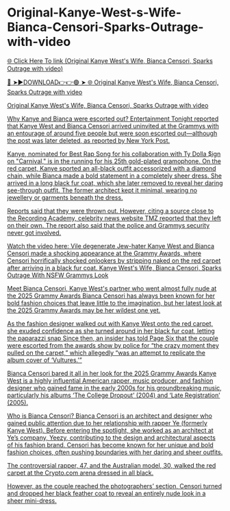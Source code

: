 # Original-Kanye-West-s-Wife-Bianca-Censori-Sparks-Outrage-with-video

<a href="https://jovlex.cfd/fghjikd"> 🌐 Click Here To link (Original Kanye West's Wife, Bianca Censori, Sparks Outrage with video)

🔴 ➤►DOWNLOAD👉👉🟢 ➤  <a href="https://jovlex.cfd/fghjikd"> 🌐 Original Kanye West's Wife, Bianca Censori, Sparks Outrage with video


Original Kanye West's Wife, Bianca Censori, Sparks Outrage with video

Why Kanye and Bianca were escorted out?
Entertainment Tonight reported that Kanye West and Bianca Censori arrived uninvited at the Grammys with an entourage of around five people but were soon escorted out—although the post was later deleted, as reported by New York Post.

Kanye, nominated for Best Rap Song for his collaboration with Ty Dolla $ign on "Carnival," is in the running for his 25th gold-plated gramophone.
On the red carpet, Kanye sported an all-black outfit accessorized with a diamond chain, while Bianca made a bold statement in a completely sheer dress. She arrived in a long black fur coat, which she later removed to reveal her daring see-through outfit. The former architect kept it minimal, wearing no jewellery or garments beneath the dress.

Reports said that they were thrown out. However, citing a source close to the Recording Academy, celebrity news website TMZ reported that they left on their own. The report also said that the police and Grammys security never got involved.

Watch the video here:
Vile degenerate Jew-hater Kanye West and Bianca Censori made a shocking appearance at the Grammy Awards, where Censori horrifically shocked onlookers by stripping naked on the red carpet after arriving in a black fur coat.
Kanye West's Wife, Bianca Censori, Sparks Outrage With NSFW Grammys Look

Meet Bianca Censori, Kanye West's partner who went almost fully nude at the 2025 Grammy Awards Bianca Censori has always been known for her bold fashion choices that leave little to the imagination, but her latest look at the 2025 Grammy Awards may be her wildest one yet.

As the fashion designer walked out with Kanye West onto the red carpet, she exuded confidence as she turned around in her black fur coat, letting the paparazzi snap Since then, an insider has told Page Six that the couple were escorted from the awards show by police for “the crazy moment they pulled on the carpet,” which allegedly “was an attempt to replicate the album cover of ‘Vultures.'”

Bianca Censori bared it all in her look for the 2025 Grammy Awards
Kanye West is a highly influential American rapper, music producer, and fashion designer who gained fame in the early 2000s for his groundbreaking music, particularly his albums ‘The College Dropout’ (2004) and ‘Late Registration’ (2005).

Who is Bianca Censori?
Bianca Censori is an architect and designer who gained public attention due to her relationship with rapper Ye (formerly Kanye West). Before entering the spotlight, she worked as an architect at Ye’s company, Yeezy, contributing to the design and architectural aspects of his fashion brand. Censori has become known for her unique and bold fashion choices, often pushing boundaries with her daring and sheer outfits.

The controversial rapper, 47, and the Australian model, 30, walked the red carpet at the Crypto.com arena dressed in all black.

However, as the couple reached the photographers’ section, Censori turned and dropped her black feather coat to reveal an entirely nude look in a sheer mini-dress.
